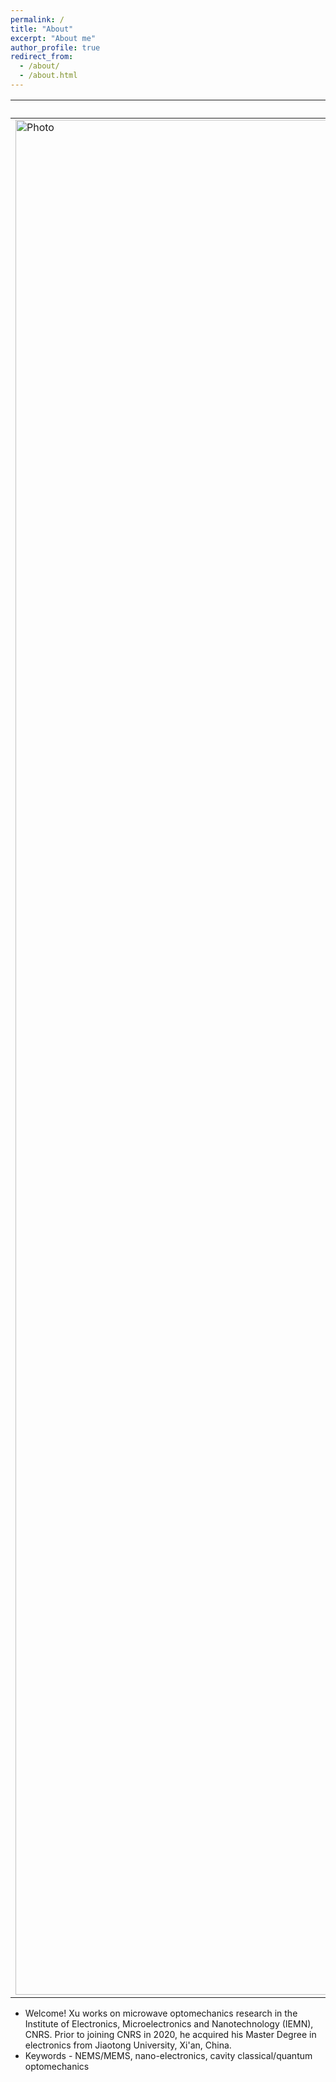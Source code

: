 ```yaml
---
permalink: /
title: "About"
excerpt: "About me"
author_profile: true
redirect_from: 
  - /about/
  - /about.html
---
```


|hkk|
|---|
|<img src="https://haoxsia.github.io/images/2023-01-01-length-scale01.jpg?raw=true" alt="Photo" style="width: 3000px;"/>|

* Welcome! Xu works on microwave optomechanics research in the Institute of Electronics, Microelectronics and Nanotechnology (IEMN), CNRS. Prior to joining CNRS in 2020, he acquired his Master Degree in electronics from Jiaotong  University, Xi'an, China.
* Keywords - NEMS/MEMS, nano-electronics, cavity classical/quantum optomechanics

